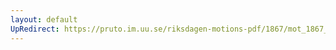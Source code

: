 ```yaml
---
layout: default
UpRedirect: https://pruto.im.uu.se/riksdagen-motions-pdf/1867/mot_1867__fk__12/mot_1867__fk__12-002.pdf
---
```

